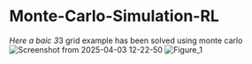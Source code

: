 # Monte-Carlo-Simulation-RL 
*Here a baic 3*3 grid example has been solved using monte carlo 
![Screenshot from 2025-04-03 12-22-50](https://github.com/user-attachments/assets/8b3cf8af-786e-4eb4-bf77-5fdc631b2bd5)
![Figure_1](https://github.com/user-attachments/assets/be2f286f-0a5a-495e-8e09-5c8db948255d)
